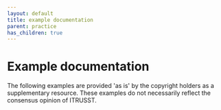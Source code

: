 ```yaml
---
layout: default
title: example documentation
parent: practice
has_children: true
---
```

# Example documentation

The following examples are provided 'as is' by the copyright holders as a supplementary resource. These examples do not necessarily reflect the consensus opinion of ITRUSST. 

